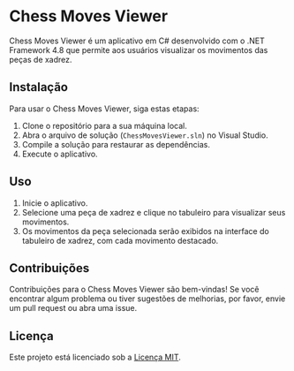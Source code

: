 # Chess Moves Viewer

Chess Moves Viewer é um aplicativo em C# desenvolvido com o .NET Framework 4.8 que permite aos usuários visualizar os movimentos das peças de xadrez.

## Instalação

Para usar o Chess Moves Viewer, siga estas etapas:

1. Clone o repositório para a sua máquina local.
2. Abra o arquivo de solução (`ChessMovesViewer.sln`) no Visual Studio.
3. Compile a solução para restaurar as dependências.
4. Execute o aplicativo.

## Uso

1. Inicie o aplicativo.
2. Selecione uma peça de xadrez e clique no tabuleiro para visualizar seus movimentos.
3. Os movimentos da peça selecionada serão exibidos na interface do tabuleiro de xadrez, com cada movimento destacado.

## Contribuições

Contribuições para o Chess Moves Viewer são bem-vindas! Se você encontrar algum problema ou tiver sugestões de melhorias, por favor, envie um pull request ou abra uma issue.

## Licença

Este projeto está licenciado sob a [Licença MIT](LICENSE).
